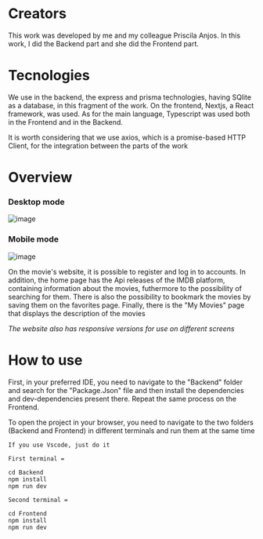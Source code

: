 # Creators

<p>This work was developed by me and my colleague <a href="https://github.com/Prianjss" style="text-decoration: none">Priscila Anjos</a>. In this work, I did the Backend part and she did the Frontend part.</p>

# Tecnologies 

<p>We use in the backend, the express and prisma technologies, having SQlite as a database, in this fragment of the work. On the frontend, Nextjs, a React framework, was used. As for the main language, Typescript was used both in the Frontend and in the Backend.</p>
<p>It is worth considering that we use axios, which is a promise-based HTTP Client, for the integration between the parts of the work</p>

# Overview

### Desktop mode
![image](https://github.com/EnderZerobl/POPMovie/assets/151107969/002059cb-292c-4e7c-99ae-95317e63b351)

### Mobile mode
![image](https://github.com/EnderZerobl/POPMovie/assets/151107969/f2abb41b-434b-4f37-ab07-d9b0c1e925a7)

<p>On the movie's website, it is possible to register and log in to accounts. In addition, the home page has the Api releases of the IMDB platform, containing information about the movies, futhermore to the possibility of searching for them. There is also the possibility to bookmark the movies by saving them on the favorites page. Finally, there is the "My Movies" page that displays the description of the movies</p>
<p style="font-style:italic">The website also has responsive versions for use on different screens</p>

# How to use

<p>First, in your preferred IDE, you need to navigate to the "Backend" folder and search for the "Package.Json" file and then install the dependencies and dev-dependencies present there. Repeat the same process on the Frontend.</p>
<p>To open the project in your browser, you need to navigate to the two folders (Backend and Frontend) in different terminals and run them at the same time</p>

```
If you use Vscode, just do it

First terminal =

cd Backend
npm install
npm run dev

Second terminal =

cd Frontend
npm install
npm run dev
```
